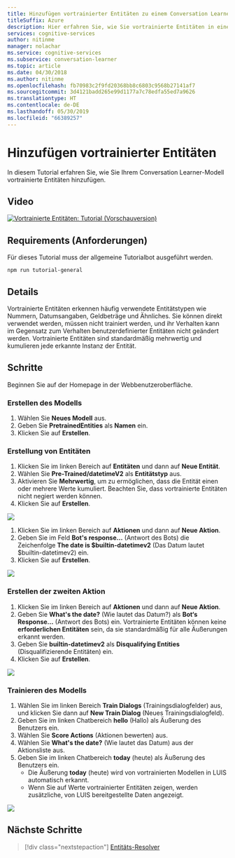 ```yaml
---
title: Hinzufügen vortrainierter Entitäten zu einem Conversation Learner-Modell – Microsoft Cognitive Services | Microsoft-Dokumentation
titleSuffix: Azure
description: Hier erfahren Sie, wie Sie vortrainierte Entitäten in einem Conversation Learner-Modell verwenden.
services: cognitive-services
author: nitinme
manager: nolachar
ms.service: cognitive-services
ms.subservice: conversation-learner
ms.topic: article
ms.date: 04/30/2018
ms.author: nitinme
ms.openlocfilehash: fb70983c2f9fd20368bb8c6803c9568b27141af7
ms.sourcegitcommit: 3d4121badd265e99d1177a7c78edfa55ed7a9626
ms.translationtype: HT
ms.contentlocale: de-DE
ms.lasthandoff: 05/30/2019
ms.locfileid: "66389257"
---
```

# <a name="how-to-add-pre-trained-entities"></a>Hinzufügen vortrainierter Entitäten
In diesem Tutorial erfahren Sie, wie Sie Ihrem Conversation Learner-Modell vortrainierte Entitäten hinzufügen.

## <a name="video"></a>Video

[![Vortrainierte Entitäten: Tutorial (Vorschauversion)](https://aka.ms/cl_Tutorial_v3_PreTrainedEntities_Preview)](https://aka.ms/cl_Tutorial_v3_PreTrainedEntities)

## <a name="requirements"></a>Requirements (Anforderungen)
Für dieses Tutorial muss der allgemeine Tutorialbot ausgeführt werden.

    npm run tutorial-general

## <a name="details"></a>Details

Vortrainierte Entitäten erkennen häufig verwendete Entitätstypen wie Nummern, Datumsangaben, Geldbeträge und Ähnliches.  Sie können direkt verwendet werden, müssen nicht trainiert werden, und ihr Verhalten kann im Gegensatz zum Verhalten benutzerdefinierter Entitäten nicht geändert werden.  Vortrainierte Entitäten sind standardmäßig mehrwertig und kumulieren jede erkannte Instanz der Entität.

## <a name="steps"></a>Schritte

Beginnen Sie auf der Homepage in der Webbenutzeroberfläche.

### <a name="create-the-model"></a>Erstellen des Modells

1. Wählen Sie **Neues Modell** aus.
2. Geben Sie **PretrainedEntities** als **Namen** ein.
3. Klicken Sie auf **Erstellen**.

### <a name="entity-creation"></a>Erstellung von Entitäten

1. Klicken Sie im linken Bereich auf **Entitäten** und dann auf **Neue Entität**.
2. Wählen Sie **Pre-Trained/datetimeV2** als **Entitätstyp** aus.
3. Aktivieren Sie **Mehrwertig**, um zu ermöglichen, dass die Entität einen oder mehrere Werte kumuliert. Beachten Sie, dass vortrainierte Entitäten nicht negiert werden können.
4. Klicken Sie auf **Erstellen**.

![](../media/T08_entity_create.png)

1. Klicken Sie im linken Bereich auf **Aktionen** und dann auf **Neue Aktion**.
2. Geben Sie im Feld **Bot's response...** (Antwort des Bots) die Zeichenfolge **The date is $builtin-datetimev2** (Das Datum lautet $builtin-datetimev2) ein.
3. Klicken Sie auf **Erstellen**.

![](../media/T08_action_create_1.png)

### <a name="create-the-second-action"></a>Erstellen der zweiten Aktion

1. Klicken Sie im linken Bereich auf **Aktionen** und dann auf **Neue Aktion**.
2. Geben Sie **What's the date?** (Wie lautet das Datum?) als **Bot‘s Response...** (Antwort des Bots) ein. Vortrainierte Entitäten können keine **erforderlichen Entitäten** sein, da sie standardmäßig für alle Äußerungen erkannt werden.
3. Geben Sie **builtin-datetimev2** als **Disqualifying Entities** (Disqualifizierende Entitäten) ein.
4. Klicken Sie auf **Erstellen**.

![](../media/T08_action_create_2.png)

### <a name="train-the-model"></a>Trainieren des Modells

1. Wählen Sie im linken Bereich **Train Dialogs** (Trainingsdialogfelder) aus, und klicken Sie dann auf **New Train Dialog** (Neues Trainingsdialogfeld).
2. Geben Sie im linken Chatbereich **hello** (Hallo) als Äußerung des Benutzers ein.
3. Wählen Sie **Score Actions** (Aktionen bewerten) aus.
4. Wählen Sie **What's the date?** (Wie lautet das Datum) aus der Aktionsliste aus.
5. Geben Sie im linken Chatbereich **today** (heute) als Äußerung des Benutzers ein.
    - Die Äußerung **today** (heute) wird von vortrainierten Modellen in LUIS automatisch erkannt.
    - Wenn Sie auf Werte vortrainierter Entitäten zeigen, werden zusätzliche, von LUIS bereitgestellte Daten angezeigt.

![](../media/T08_training.png)

## <a name="next-steps"></a>Nächste Schritte

> [!div class="nextstepaction"]
> [Entitäts-Resolver](./09-entity-resolvers.md)
